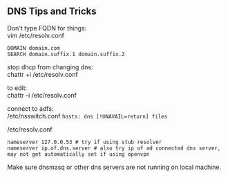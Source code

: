 DNS Tips and Tricks
-------------------

Don't type FQDN for things:  
vim /etc/resolv.conf
```
DOMAIN domain.com
SEARCH domain.suffix.1 domain.suffix.2
```
stop dhcp from changing dns:  
chattr +i /etc/resolv.conf  

to edit:  
chattr -i /etc/resolv.conf  

connect to adfs:  
/etc/nsswitch.conf
`hosts: dns [!UNAVAIL=return] files`

/etc/resolv.conf
```
nameserver 127.0.0.53 # try if using stub resolver
nameserver ip.of.dns.server # also try ip of ad connected dns server, may not get automatically set if using openvpn
```

Make sure dnsmasq or other dns servers are not running on local machine.
